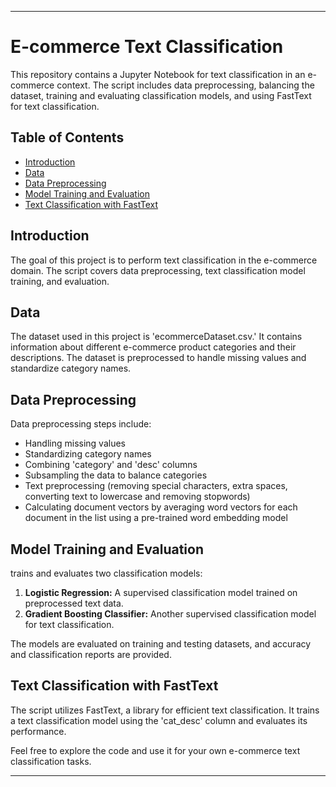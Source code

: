 
---
# E-commerce Text Classification

This repository contains a Jupyter Notebook for text classification in an e-commerce context. The script includes data preprocessing, balancing the dataset, training and evaluating classification models, and using FastText for text classification.

## Table of Contents

- [Introduction](#introduction)
- [Data](#data)
- [Data Preprocessing](#data-preprocessing)
- [Model Training and Evaluation](#model-training-and-evaluation)
- [Text Classification with FastText](#text-classification-with-fasttext)

## Introduction

The goal of this project is to perform text classification in the e-commerce domain. The script covers data preprocessing, text classification model training, and evaluation.

## Data

The dataset used in this project is 'ecommerceDataset.csv.' It contains information about different e-commerce product categories and their descriptions. The dataset is preprocessed to handle missing values and standardize category names.

## Data Preprocessing

Data preprocessing steps include:
- Handling missing values
- Standardizing category names
- Combining 'category' and 'desc' columns
- Subsampling the data to balance categories
- Text preprocessing (removing special characters, extra spaces, converting text to lowercase and removing stopwords)
- Calculating document vectors by averaging word vectors for each document in the list using a pre-trained word embedding model

## Model Training and Evaluation

trains and evaluates two classification models:
1. **Logistic Regression:** A supervised classification model trained on preprocessed text data.
2. **Gradient Boosting Classifier:** Another supervised classification model for text classification.
   
The models are evaluated on training and testing datasets, and accuracy and classification reports are provided.

## Text Classification with FastText

The script utilizes FastText, a library for efficient text classification. It trains a text classification model using the 'cat_desc' column and evaluates its performance.

Feel free to explore the code and use it for your own e-commerce text classification tasks.

---
